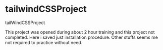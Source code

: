 # tailwindCSSProject
tailWindCSSProject


This project was opened during about 2 hour training and this project not completed. Here i saved just installation procedure. Other stuffs seems me not required to practice without need.
